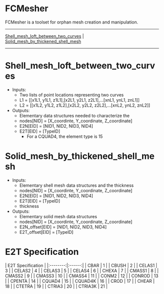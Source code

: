 FCMesher
========

FCMesher is a toolset for orphan mesh creation and manipulation.

---

[Shell_mesh_loft_between_two_curves](#shell_mesh_loft_between_two_curve) |
[Solid_mesh_by_thickened_shell_mesh](#solid_mesh_by_thickened_shell_mesh)

---

# Shell_mesh_loft_between_two_curves

* Inputs:
    - Two lists of point locations representing two curves
    - L1 = [[x1L1, y1L1, z1L1],[x2L1, y2L1, z2L1],...[xnL1, ynL1, znL1]]
    - L2 = [[x1L2, y1L2, z1L2],[x2L2, y2L2, z2L2],...[xnL2, ynL2, znL2]]
* Outputs:
    - Elementary data structures needed to characterize the 
    - nodes[NID] = [X_coordinte, Y_coordinate, Z_coordinate]
    - E2N[EID] = [NID1, NID2, NID3, NID4]
    - E2T[EID] = [TypeID] 
        - For a CQUAD4, the element type is 15

# Solid_mesh_by_thickened_shell_mesh

* Inputs:
    - Elementary shell mesh data structures and the thickness
    - nodes[NID] = [X_coordinte, Y_coordinate, Z_coordinate]
    - E2N[EID] = [NID1, NID2, NID3, NID4]
    - E2T[EID] = [TypeID] 
    - thickness
* Outputs:
    - Elementary solid mesh data structures
    - nodes[NID] = [X_coordinte, Y_coordinate, Z_coordinate]
    - E2N_offset[EID] = [NID1, NID2, NID3, NID4]
    - E2T_offset[EID] = [TypeID] 
# E2T Specification

| E2T Specification |
|:--------:|:------:|
|  CBAR    |   1    |
|  CBUSH   |   2    |
|  CELAS1  |   3    |
|  CELAS2  |   4    |
|  CELAS3  |   5    |
|  CELAS4  |   6    |
|  CHEXA   |   7    |
|  CMASS1  |   8    |
|  CMASS2  |   9    |
|  CMASS3  |   10   |
|  CMASS4  |   11   |
|  CONM2   |   12   |
|  CONROD  |   13   |
|  CPENTA  |   14   |
|  CQUAD4  |   15   |
|  CQUAD4K |   16   |
|  CROD    |   17   |
|  CHEAR   |   18   |
|  CTETRA  |   19   |
|  CTRIA3  |   20   |
|  CTRIA3K |   21   |
